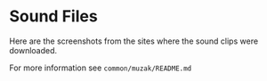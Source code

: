 # Sound Files

Here are the screenshots from the sites where the sound clips were
downloaded.

For more information see `common/muzak/README.md` 
